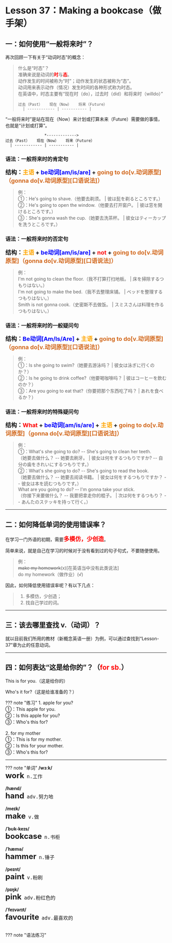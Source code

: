 # Lesson 37：Making a bookcase（做手架）


## 一：如何使用“一般将来时”？

再次回顾一下有关于“动词时态”的概念：
> 什么是“时态”？<br>
> 准确来说是动词的<font color=red>**时**</font>与<font color=red>**态**</font>。<br>
> 动作发生的时间被称为“时”；动作发生的状态被称为“态”。<br>
> 动词用来表示动作（情况）发生时间的各种形式称为时态。<br>
> 在英语中，时态主要有“现在时（do），过去时（did）和将来时（willdo）”<br>
> ```test
> 过去（Past）   现在（Now）   将来（Future）
>   | ------------ | ----------- |
> ```


“一般将来时”是站在现在（Now）来计划或打算未来（Future）需要做的事情，也就是“计划或打算”。

```test
                 *------------->
过去（Past）   现在（Now）   将来（Future）
  | ------------ | ----------- |
```


### 语法：一般将来时的肯定句

<font size=4>**结构：<font color=orange>主语</font> + <font color=blue>be动词[am/is/are]</font> + <font color=chocolate>going to do[v.动词原型]（gonna do[v.动词原型][口语说法]）</font>**</font>

> 例：<br>
> ①：He's going to shave.（他要去剃须。 | 彼は髭を剃るところです。）<br>
> ②：He's going to open the window.（他要去打开窗户。 | 彼は窓を開けるところです。）<br>
> ③：She's gonna wash the cup.（她要去洗茶杯。 | 彼女はティーカップを洗うところです。）<br>



### 语法：一般将来时的否定句

<font size=4>**结构：<font color=orange>主语</font> + <font color=blue>be动词[am/is/are]</font> + <font color=red>not</font> + <font color=chocolate>going to do[v.动词原型]（gonna do[v.动词原型][口语说法]）</font>**</font>

> 例：<br>
> I'm not going to clean the floor.（我不打算打扫地板。 | 床を掃除するつもりはない。）<br>
> I'm not going to make the bed.（我不去整理床铺。 | ベッドを整理するつもりはない。）<br>
> Smith is not gonna cook.（史密斯不去做饭。 | スミスさんは料理を作るつもりはない。）<br>


### 语法：一般将来时的一般疑问句

<font size=4>**结构：<font color=blue>Be动词[Am/Is/Are]</font> + <font color=orange>主语</font> +  <font color=chocolate>going to do[v.动词原型]（gonna do[v.动词原型][口语说法]）</font>**</font>

> 例：<br>
> ①：Is she going to swim?（她要去游泳吗？ | 彼女は泳ぎに行くのか？）<br>
> ②：Is he going to drink coffee?（他要喝咖啡吗？ | 彼はコーヒーを飲むのか？）<br>
> ③：Are you going to eat that?（你要把那个东西吃了吗？ | あれを食べるか？）<br>


### 语法：一般将来时的特殊疑问句

<font size=4>**结构：<font color=red>What</font> + <font color=blue>be动词[am/is/are]</font> + <font color=orange>主语</font> + <font color=chocolate>going to do[v.动词原型]（gonna do[v.动词原型][口语说法]）</font>**</font>

> 例：<br>
> ①：What's she going to do?  -- She's going to clean her teeth.<br>（她要去做什么？ -- 她要去刷牙。 | 彼女は何をするつもりですか? -- 自分の歯をきれいにするつもりです。）<br>
> ②：What's she going to do?  -- She's going to read the book.<br>（她要去做什么？ -- 她要去阅读书籍。 | 彼女は何をするつもりですか？ -- 彼女は本を読むつもりです。）<br>
> What are you going to do?  -- I'm gonna take your stick.<br>（你接下来要做什么？ -- 我要把拿走你的棍子。 | 次は何をするつもり？ -- あんたのステッキを持って行く。）<br>


---
## 二：如何降低单词的使用错误率？

在学习一门外语的初期，需要<font color=red size=4>**多模仿，少创造**</font>。

简单来说，就是自己在学习的时候对于没有看到过的句子句式，不要随便使用。

> 例：<br>
> <del>make my homework</del>(x)[在英语当中没有此类说法]<br>
> do my homework（做作业）(√)

因此，如何降低使用错误率呢？有以下几点：
> 1. 多模仿，少创造；<br>
> 2. 找自己学过的词。


---
## 三：该去哪里查找 v.（动词）？

就以目前我们所用的教材（新概念英语一册）为例，可以通过查找到“Lesson-37”章为止的任意动词。


---
## 四：如何表达“这是给你的”？（<font color=red>**for sb.**</font>）

This is for you.（这是给你的）

Who's it for?（这是给谁准备的？）

??? note "练习"
    1. apple for you?<br>
    ①：This apple for you.<br>
    ②：Is this apple for you?<br>
    ③：Who's this for?<br>
    <br>
    2. for my mother<br>
    ①：This is for my mother.<br>
    ②：Is this for your mother.<br>
    ③：Who's this for?<br>


---
??? note "单词"
    **/wɜːk/**<br>
    <font size=5>**work**</font>&nbsp;&nbsp;<font size=4>`n.工作`</font><br>
    <br>
    **/hænd/**<br>
    <font size=5>**hand**</font>&nbsp;&nbsp;<font size=4>`adv.努力地`</font><br>
    <br>
    **/meɪk/**<br>
    <font size=5>**make**</font>&nbsp;&nbsp;<font size=4>`v.做`</font><br>
    <br>
    **/ˈbʊk-keɪs/**<br>
    <font size=5>**bookcase**</font>&nbsp;&nbsp;<font size=4>`n.书柜`</font><br>
    <br>
    **/ˈhæmə/**<br>
    <font size=5>**hammer**</font>&nbsp;&nbsp;<font size=4>`n.锤子`</font><br>
    <br>
    **/peɪnt/**<br>
    <font size=5>**paint**</font>&nbsp;&nbsp;<font size=4>`v.粉刷`</font><br>
    <br>
    **/pɪŋk/**<br>
    <font size=5>**pink**</font>&nbsp;&nbsp;<font size=4>`adv.粉红色的`</font><br>
    <br>
    **/ˈfeɪvərɪt/**<br>
    <font size=5>**favourite**</font>&nbsp;&nbsp;<font size=4>`adv.最喜欢的`</font><br>
    <br>


??? note "语法练习"

